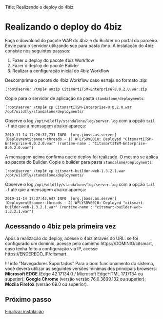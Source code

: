 Title: Realizando o deploy do 4biz

# Realizando o deploy do 4biz

Faça o download do pacote WAR do 4biz e do Builder no portal do parceiro. Envie para o servidor utilizando scp para pasta /tmp. A instalação do 4biz consiste nos seguintes passsos:

1. Fazer o deploy do pacote 4biz Workflow
2. Fazer o deploy do pacote Builder
3. Realizar a configuração inicial do 4biz Workflow

Descomprima o pacote do 4biz Workflow caso esrteja no formato .zip:

``` shell
[root@server /tmp]# unzip CitsmartITSM-Enterprise-8.0.2.0.war.zip
```

Copie para o servidor de aplicação na pasta `standalone/deployments`:

``` shell
[root@server /tmp]# cp CitsmartITSM-Enterprise-8.0.2.0.war /opt/wildfly/standalone/deployments/
```
Observe o log `/opt/wildfly/standalone/log/server.log` com a opção `tail -f` até que a mensagem abaixo apareça:

``` shell
2019-11-14 17:20:37,731 INFO  [org.jboss.as.server] (DeploymentScanner-threads - 1) WFLYSRV0010: Deployed "CitsmartITSM-Enterprise-8.0.2.0.war" (runtime-name : "CitsmartITSM-Enterprise-8.0.2.0.war")
```

A mensagem acima confirma que o deploy foi realizado. O mesmo se aplica ao pacote do Builder. Copie o builder para pasta `standalone/deployments`:

``` shell
[root@server /tmp]# cp citsmart-builder-web-1.3.2.1.war /opt/wildfly/standalone/deployments/
```

Observe o log `/opt/wildfly/standalone/log/server.log` com a opção `tail -f` até que a mensagem abaixo apareça:

``` shell
2019-11-14 17:37:43,647 INFO  [org.jboss.as.server] (DeploymentScanner-threads - 2) WFLYSRV0010: Deployed "citsmart-builder-web-1.3.2.1.war" (runtime-name : "citsmart-builder-web-1.3.2.1.war")
```

## Acessando o 4biz pela primeira vez

Após a realização do deploy, acesse o 4biz através do URL: se foi configurado um domínio, acesse pelo caminho https://DOMINIO/citsmart, caso tenha feito a configuração via IP, acesse https://ENDERECO_IP/citsmart.

!!! info "Navegadores Suportados"
    Para o bom funcionamento do sistema, você deverá utilizar as seguintes versões mínimas dos principais browsers: **Microsoft EDGE** (Edge 42.17134.0 / Microsoft EdgeHTML 17.17134 ou superior); **Google Chrome** (versão versão 76.0.3809.132 ou superior); **Mozila Firefox** (versão 69.0 ou superior).

## Próximo passo

[Finalizar instalação][1]

[1]:/pt-br/4biz-helium/get-started/installation-and-upgrade/perform-installation/setup-citsmart.html
